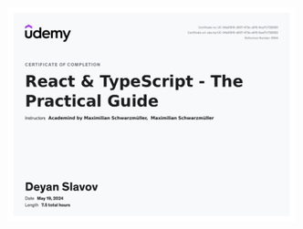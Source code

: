 <p align="center">
<img src="https://github.com/didoslavov/React-TypeScript---The-Practical-Guide/blob/main/react-typescript-the-practicle-guide.jpg?raw=true" />
</p>
